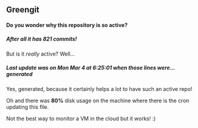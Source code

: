 ## Greengit

#### Do you wonder why this repository is so active?

##### After all it has 821 commits!

But is it *really* active? Well...

##### Last update was on Mon Mar 4 at 6:25:01 when those lines were... generated

Yes, generated, because it certainly helps a lot to have such an active repo!

Oh and there was **80%** disk usage on the machine
where there is the cron updating this file.

Not the best way to monitor a VM in the cloud but it works! :)

